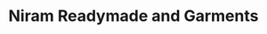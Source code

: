 ---
title: "Niram Readymade and Garments"
url: /kollam/niram-readymade-and-garments/
shop: clothes
---